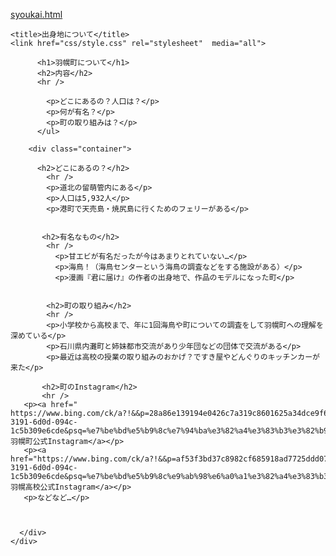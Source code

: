 [syoukai.html](https://github.com/user-attachments/files/22691354/syoukai.html)

<!doctype html>
<html lang="ja">
  <head>
    <meta charset="utf-8">
    <meta name="viewport" content="width=device-width, initial-scale=1.0">
    
    <title>出身地について</title>
    <link href="css/style.css" rel="stylesheet"  media="all">
   
 </head>
 

  <body>
    <div class="container">
     
          <h1>羽幌町について</h1>
          <h2>内容</h2>
          <hr />
          
            <p>どこにあるの？人口は？</p>
            <p>何が有名？</p>
            <p>町の取り組みは？</p>
          </ul>

        <div class="container">

          <h2>どこにあるの？</h2>
            <hr />
            <p>道北の留萌管内にある</p>
            <p>人口は5,932人</p>
            <p>港町で天売島・焼尻島に行くためのフェリーがある</p>


           <h2>有名なもの</h2>
            <hr />
              <p>甘エビが有名だったが今はあまりとれていない…</p>
              <p>海鳥！（海鳥センターという海鳥の調査などをする施設がある）</p>
              <p>漫画『君に届け』の作者の出身地で、作品のモデルになった町</p>
         
         
            <h2>町の取り組み</h2>
            <hr />
            <p>小学校から高校まで、年に1回海鳥や町についての調査をして羽幌町への理解を深めている</p>
            <p>石川県内灘町と姉妹都市交流があり少年団などの団体で交流がある</p>
            <p>最近は高校の授業の取り組みのおかげ？ですき屋やどんぐりのキッチンカーが来た</p>

           <h2>町のInstagram</h2>
           <hr />
       <p><a href=" https://www.bing.com/ck/a?!&&p=28a86e139194e0426c7a319c8601625a34dce9f6cde0f1fce3ea719732a31bd4JmltdHM9MTc1ODI0MDAwMA&ptn=3&ver=2&hsh=4&fclid=16e30865-3191-6d0d-094c-1c5b309e6cde&psq=%e7%be%bd%e5%b9%8c%e7%94%ba%e3%82%a4%e3%83%b3%e3%82%b9%e3%82%bf&u=a1aHR0cHM6Ly93d3cuaW5zdGFncmFtLmNvbS9oYWJvcm9fb2ZmaWNpYWwv">羽幌町公式Instagram</a></p>
       <p><a href="https://www.bing.com/ck/a?!&&p=af53f3bd37c8982cf685918ad7725ddd075a7b0c1b967f4b82e296d559ae1803JmltdHM9MTc1ODI0MDAwMA&ptn=3&ver=2&hsh=4&fclid=16e30865-3191-6d0d-094c-1c5b309e6cde&psq=%e7%be%bd%e5%b9%8c%e9%ab%98%e6%a0%a1%e3%82%a4%e3%83%b3%e3%82%b9%e3%82%bf&u=a1aHR0cHM6Ly93d3cuaW5zdGFncmFtLmNvbS9oYWJvcm9faGlnaHNjaG9vbC8">羽幌高校公式Instagram</a></p>
       <p>などなど…</p>

       

      </div>
    </div>


  </body>
</html>


